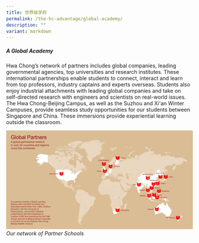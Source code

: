 ```yaml
---
title: 世界级学府
permalink: /the-hc-advantage/global-academy/
description: ""
variant: markdown
---
```

##### A Global Academy

Hwa Chong’s network of partners includes global companies, leading governmental agencies, top universities and research institutes. These international partnerships enable students to connect, interact and learn from top professors, industry captains and experts overseas. Students also enjoy industrial attachments with leading global companies and take on self-directed research with engineers and scientists on real-world issues. The Hwa Chong-Beijing Campus, as well as the Suzhou and Xi'an Winter Campuses, provide seamless study opportunities for our students between Singapore and China. These immersions provide experiential learning outside the classroom.

![](/images/Global_Partners.jpg)
*Our network of Partner Schools*